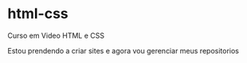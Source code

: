 # html-css
 Curso em Video HTML e CSS

Estou prendendo a criar sites e agora vou gerenciar meus repositorios
